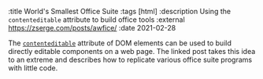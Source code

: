 :title World's Smallest Office Suite
:tags [html]
:description Using the `contenteditable` attribute to build office tools
:external https://zserge.com/posts/awfice/
:date 2021-02-28

The [`contenteditable`](https://developer.mozilla.org/en-US/docs/Web/HTML/Global_attributes/contenteditable) attribute of DOM elements can be used to build directly editable components on a web page.
The linked post takes this idea to an extreme and describes how to replicate various office suite programs with little code.
